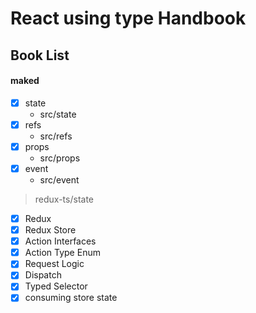 # React using type Handbook

## Book List

#### maked

- [x] state
  - src/state
- [x] refs
  - src/refs
- [x] props
  - src/props
- [x] event
  - src/event

> redux-ts/state

- [x] Redux
- [x] Redux Store
- [x] Action Interfaces
- [x] Action Type Enum
- [x] Request Logic
- [x] Dispatch
- [x] Typed Selector
- [x] consuming store state
